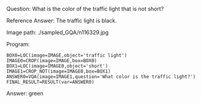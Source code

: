 Question: What is the color of the traffic light that is not short?

Reference Answer: The traffic light is black.

Image path: ./sampled_GQA/n116329.jpg

Program:

```
BOX0=LOC(image=IMAGE,object='traffic light')
IMAGE0=CROP(image=IMAGE,box=BOX0)
BOX1=LOC(image=IMAGE0,object='short')
IMAGE1=CROP_NOT(image=IMAGE0,box=BOX1)
ANSWER0=VQA(image=IMAGE1,question='What color is the traffic light?')
FINAL_RESULT=RESULT(var=ANSWER0)
```
Answer: green

